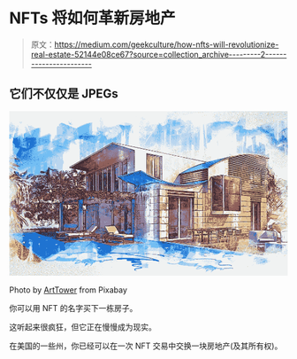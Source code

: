 # NFTs 将如何革新房地产

> 原文：<https://medium.com/geekculture/how-nfts-will-revolutionize-real-estate-52144e08ce67?source=collection_archive---------2----------------------->

## 它们不仅仅是 JPEGs

![](img/b9320eb490dc275db86900a347d7876f.png)

Photo by [ArtTower](https://pixabay.com/users/arttower-5337/) from Pixabay

你可以用 NFT 的名字买下一栋房子。

这听起来很疯狂，但它正在慢慢成为现实。

在美国的一些州，你已经可以在一次 NFT 交易中交换一块房地产(及其所有权)。